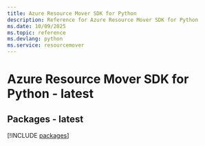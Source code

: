 ```yaml
---
title: Azure Resource Mover SDK for Python
description: Reference for Azure Resource Mover SDK for Python
ms.date: 10/09/2025
ms.topic: reference
ms.devlang: python
ms.service: resourcemover
---
```

# Azure Resource Mover SDK for Python - latest
## Packages - latest
[!INCLUDE [packages](resource-mover-index.md)]
